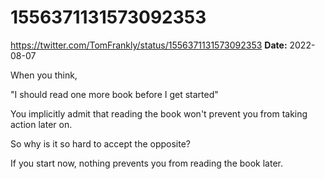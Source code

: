 # 1556371131573092353
https://twitter.com/TomFrankly/status/1556371131573092353
**Date:** 2022-08-07

When you think, 

"I should read one more book before I get started" 

You implicitly admit that reading the book won't prevent you from taking action later on.

So why is it so hard to accept the opposite?

If you start now, nothing prevents you from reading the book later.

